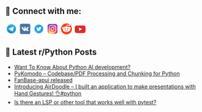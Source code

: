 ## 🔎 Connect with me:
[<img src="https://github.com/bullbesh/bullbesh/blob/main/images/Telegram.png" width="32" height="32" />](https://t.me/bullbesh)
[<img src="https://github.com/bullbesh/bullbesh/blob/main/images/VK.png" width="32" height="32" />](https://vk.com/bullbesh)
[<img src="https://github.com/bullbesh/bullbesh/blob/main/images/Twitter.png" width="32" height="32" />](https://twitter.com/bullbesh1)
[<img src="https://github.com/bullbesh/bullbesh/blob/main/images/Instagram.png" width="32" height="32" />](https://www.instagram.com/bullbesh)
[<img src="https://github.com/bullbesh/bullbesh/blob/main/images/Reddit.png" width="32" height="32" />](https://www.reddit.com/user/bullbesh)
[<img src="https://github.com/bullbesh/bullbesh/blob/main/images/YouTube.png" width="32" height="32" />](https://www.youtube.com/channel/UCtfjRs6uzgq5mfm8S06WTcg)

## 📕 Latest r/Python Posts
<!-- BLOG-POST-LIST:START -->
- [Want To Know About Python AI development?](https://www.reddit.com/r/Python/comments/1j06g6x/want_to_know_about_python_ai_development/)
- [PyKomodo – Codebase/PDF Processing and Chunking for Python](https://www.reddit.com/r/Python/comments/1j03kbm/pykomodo_codebasepdf_processing_and_chunking_for/)
- [FanBase-apui released](https://www.reddit.com/r/Python/comments/1j02hnp/fanbaseapui_released/)
- [Introducing AirDoodle – I built an application to make presentations with Hand Gestures! 👌#python](https://www.reddit.com/r/Python/comments/1izzw4t/introducing_airdoodle_i_built_an_application_to/)
- [Is there an LSP or other tool that works well with pytest?](https://www.reddit.com/r/Python/comments/1izwg6r/is_there_an_lsp_or_other_tool_that_works_well/)
<!-- BLOG-POST-LIST:END -->
